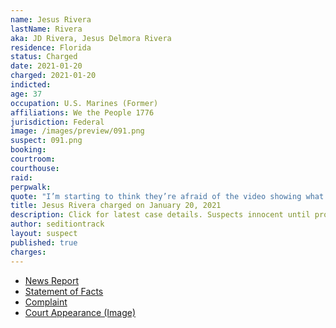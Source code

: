 ```yaml
---
name: Jesus Rivera
lastName: Rivera
aka: JD Rivera, Jesus Delmora Rivera
residence: Florida
status: Charged
date: 2021-01-20
charged: 2021-01-20
indicted:
age: 37
occupation: U.S. Marines (Former)
affiliations: We the People 1776
jurisdiction: Federal
image: /images/preview/091.png
suspect: 091.png
booking:
courtroom:
courthouse:
raid:
perpwalk:
quote: "I’m starting to think they’re afraid of the video showing what really happened at the Capitol"
title: Jesus Rivera charged on January 20, 2021
description: Click for latest case details. Suspects innocent until proven guilty.
author: seditiontrack
layout: suspect
published: true
charges:
---
```

- [News Report](https://www.pnj.com/story/news/2021/01/20/jesus-rivera-pensacola-man-arrested-capitol-siege-grew-agitated-over-summer/4235901001/)
- [Statement of Facts](https://www.justice.gov/opa/page/file/1357281/download)
- [Complaint](https://www.justice.gov/opa/page/file/1357276/download)
- [Court Appearance (Image)](https://www.gannett-cdn.com/presto/2021/01/20/PPEN/38e02794-b30f-426d-9a97-c6a344f5de7e-Jesus_D._Rivera-01.jpg)
